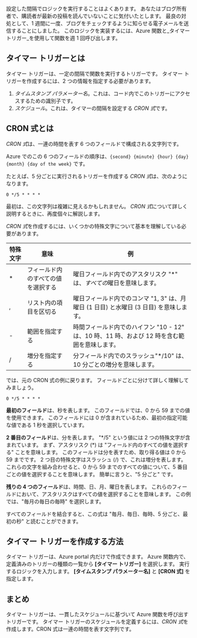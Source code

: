 設定した間隔でロジックを実行することはよくあります。 あなたはブログ所有者で、購読者が最新の投稿を読んでいないことに気付いたとします。 最良の対処として、1 週間に一度、ブログをチェックするように知らせる電子メールを送信することにしました。 このロジックを実装するには、Azure 関数と_タイマー トリガー_を使用して関数を週 1 回呼び出します。

## <a name="what-is-a-timer-trigger"></a>タイマー トリガーとは

タイマー トリガーは、一定の間隔で関数を実行するトリガーです。 タイマー トリガーを作成するには、2 つの情報を指定する必要があります。

1. *タイムスタンプ パラメーター名*。これは、コード内でこのトリガーにアクセスするための識別子です。
2. *スケジュール*。これは、タイマーの間隔を設定する *CRON 式*です。

## <a name="what-is-a-cron-expression"></a>CRON 式とは

*CRON 式*は、一連の時間を表す 6 つのフィールドで構成される文字列です。

Azure でのこの 6 つのフィールドの順序は、`{second} {minute} {hour} {day} {month} {day of the week}` です。

たとえば、5 分ごとに実行されるトリガーを作成する *CRON 式*は、次のようになります。

```log
0 */5 * * * *
```

最初は、この文字列は複雑に見えるかもしれません。 *CRON 式*について詳しく説明するときに、再度個々に解説します。

*CRON 式*を作成するには、いくつかの特殊文字について基本を理解している必要があります。

| 特殊文字 | 意味 | 例 |
| ------------- | ------------- | ------------- |
| *      | フィールド内のすべての値を選択する | 曜日フィールド内でのアスタリスク "*" は、*すべての*曜日を意味します。 |
| ,      | リスト内の項目を区切る | 曜日フィールド内でのコンマ "1, 3" は、月曜日 (1 日目) と水曜日 (3 日目) を意味します。 |
| -      | 範囲を指定する | 時間フィールド内でのハイフン "10 - 12" は、10 時、11 時、および 12 時を含む範囲を意味します。 |
| /      | 増分を指定する | 分フィールド内でのスラッシュ"*/10" は、10 分ごとの増分を意味します。 |

では、元の CRON 式の例に戻ります。 フィールドごとに分けて詳しく理解してみましょう。

```log
0 */5 * * * *
```

**最初のフィールド**は、秒を表します。 このフィールドでは、0 から 59 までの値を使用できます。 このフィールドには 0 が含まれているため、最初の指定可能な値である 1 秒を選択しています。

**2 番目のフィールド**は、分を表します。 "*/5" という値には 2 つの特殊文字が含まれています。 まず、アスタリスク (\*) は "フィールド内のすべての値を選択する" ことを意味します。 このフィールドは分を表すため、取り得る値は 0 から 59 までです。 2 つ目の特殊文字はスラッシュ (/) で、これは増分を表します。 これらの文字を組み合わせると、0 から 59 までのすべての値について、5 番目ごとの値を選択することを意味します。 簡単に言うと、"5 分ごと" です。

**残りの 4 つのフィールド**は、時間、日、月、曜日を表します。 これらのフィールドにおいて、アスタリスクはすべての値を選択することを意味します。 この例では、"毎月の毎日の毎時" を選択します。

すべてのフィールドを結合すると、この式は "毎月、毎日、毎時、5 分ごと、最初の秒" と読むことができます。

## <a name="how-to-create-a-timer-trigger"></a>タイマー トリガーを作成する方法

タイマー トリガーは、Azure portal 内だけで作成できます。 Azure 関数内で、定義済みのトリガーの種類の一覧から **[タイマー トリガー]** を選択します。 実行するロジックを入力します。 **[タイムスタンプ パラメーター名]** と **[CRON 式]** を指定します。

## <a name="summary"></a>まとめ

タイマー トリガーは、一貫したスケジュールに基づいて Azure 関数を呼び出すトリガーです。 タイマー トリガーのスケジュールを定義するには、*CRON 式*を作成します。CRON 式は一連の時間を表す文字列です。
